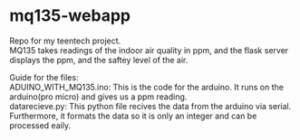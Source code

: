 # mq135-webapp<br/>
Repo for my teentech project. <br/>
MQ135 takes readings of the indoor air quality in ppm, and the flask server displays the ppm, and the saftey level of the air.

Guide for the files: <br/>
ADUINO_WITH_MQ135.ino: This is the code for the arduino. It runs on the arduino(pro micro) and gives us a ppm reading. <br/>
datarecieve.py: This python file recives the data from the arduino via serial. Furthermore, it formats the data so it is only an integer and can be processed eaily.
